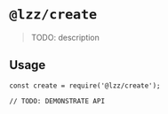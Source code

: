 # `@lzz/create`

> TODO: description

## Usage

```
const create = require('@lzz/create');

// TODO: DEMONSTRATE API
```

